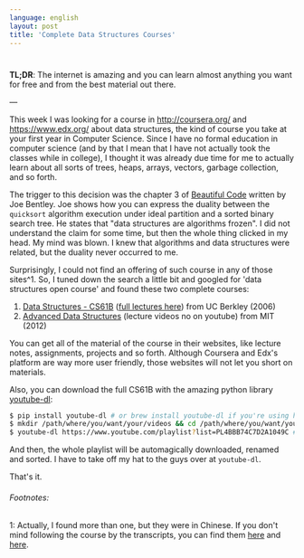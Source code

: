 ```yaml
---
language: english
layout: post
title: 'Complete Data Structures Courses'
---
```


# <p hidden>Complete Data Structures Courses<p hidden>

**TL;DR**: The internet is amazing and you can learn almost anything you want
for free and from the best material out there.

&#x2014;

This week I was looking for a course in <http://coursera.org/> and
<https://www.edx.org/> about data structures, the kind of course you take at
your first year in Computer Science. Since I have no formal education in
computer science (and by that I mean that I have not actually took the classes
while in college), I thought it was already due time for me to actually learn
about all sorts of trees, heaps, arrays, vectors, garbage collection, and so
forth.

The trigger to this decision was the chapter 3 of [Beautiful Code](http://shop.oreilly.com/product/9780596510046.do) written by
Joe Bentley. Joe shows how you can express the duality between the `quicksort`
algorithm execution under ideal partition and a sorted binary search tree. He
states that "data structures are algorithms frozen". I did not understand the
claim for some time, but then the whole thing clicked in my head. My mind was
blown. I knew that algorithms and data structures were related, but the
duality never occurred to me.

Surprisingly, I could not find an offering of such course in any of those
sites^1. So, I tuned down the search a little bit and googled for 'data
structures open course' and found these two complete courses:

1.  [Data Structures - CS61B](http://www.cs.berkeley.edu/~jrs/61b/) ([full lectures here](https://www.youtube.com/playlist?list%3DPL4BBB74C7D2A1049C)) from UC Berkley (2006)
2.  [Advanced Data Structures](http://ocw.mit.edu/courses/electrical-engineering-and-computer-science/6-851-advanced-data-structures-spring-2012/lecture-videos/) (lecture videos no on youtube) from MIT (2012)

You can get all of the material of the course in their websites, like lecture
notes, assignments, projects and so forth. Although Coursera and Edx's
platform are way more user friendly, those websites will not let you short on
materials.

Also, you can download the full CS61B with the amazing python library
[youtube-dl](http://rg3.github.io/youtube-dl/download.html):

```bash
$ pip install youtube-dl # or brew install youtube-dl if you're using homebrew
$ mkdir /path/where/you/want/your/videos && cd /path/where/you/want/your/videos
$ youtube-dl https://www.youtube.com/playlist?list=PL4BBB74C7D2A1049C # <= link to the full CS61B youtube playlist
```

And then, the whole playlist will be automagically downloaded, renamed and
sorted. I have to take off my hat to the guys over at `youtube-dl`.

That's it.

###### Footnotes:

1: Actually, I found more than one, but they were in Chinese. If you don't
mind following the course by the transcripts, you can find them [here](https://www.edx.org/course/data-structures-shu-ju-jie-gou-tsinghuax-30240184x#.VLF4nV1AyCg) and [here](https://www.edx.org/course/shu-ju-jie-gou-yu-suan-fa-di-yi-bu-fen-pekingx-04830050x#.VLF4nV1AyCg).
